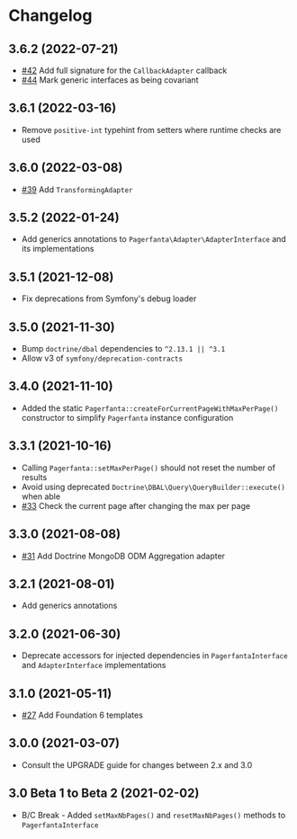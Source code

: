 # Changelog

## 3.6.2 (2022-07-21)

- [#42](https://github.com/BabDev/Pagerfanta/pull/42) Add full signature for the `CallbackAdapter` callback
- [#44](https://github.com/BabDev/Pagerfanta/pull/44) Mark generic interfaces as being covariant

## 3.6.1 (2022-03-16)

- Remove `positive-int` typehint from setters where runtime checks are used

## 3.6.0 (2022-03-08)

- [#39](https://github.com/BabDev/Pagerfanta/pull/39) Add `TransformingAdapter`

## 3.5.2 (2022-01-24)

- Add generics annotations to `Pagerfanta\Adapter\AdapterInterface` and its implementations

## 3.5.1 (2021-12-08)

- Fix deprecations from Symfony's debug loader

## 3.5.0 (2021-11-30)

- Bump `doctrine/dbal` dependencies to `^2.13.1 || ^3.1`
- Allow v3 of `symfony/deprecation-contracts`

## 3.4.0 (2021-11-10)

- Added the static `Pagerfanta::createForCurrentPageWithMaxPerPage()` constructor to simplify `Pagerfanta` instance configuration

## 3.3.1 (2021-10-16)

- Calling `Pagerfanta::setMaxPerPage()` should not reset the number of results
- Avoid using deprecated `Doctrine\DBAL\Query\QueryBuilder::execute()` when able
- [#33](https://github.com/BabDev/Pagerfanta/pull/33) Check the current page after changing the max per page

## 3.3.0 (2021-08-08)

- [#31](https://github.com/BabDev/Pagerfanta/pull/31) Add Doctrine MongoDB ODM Aggregation adapter

## 3.2.1 (2021-08-01)

- Add generics annotations

## 3.2.0 (2021-06-30)

- Deprecate accessors for injected dependencies in `PagerfantaInterface` and `AdapterInterface` implementations

## 3.1.0 (2021-05-11)

- [#27](https://github.com/BabDev/Pagerfanta/pull/27) Add Foundation 6 templates

## 3.0.0 (2021-03-07)

- Consult the UPGRADE guide for changes between 2.x and 3.0

## 3.0 Beta 1 to Beta 2 (2021-02-02)

- B/C Break - Added `setMaxNbPages()` and `resetMaxNbPages()` methods to `PagerfantaInterface`

